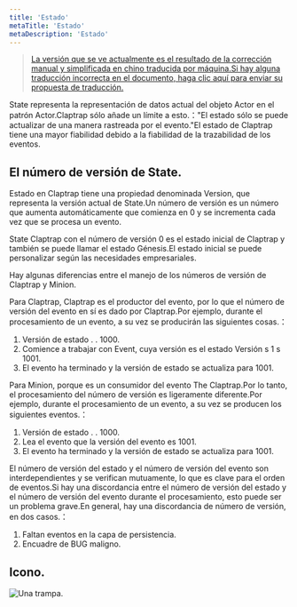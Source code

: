 ```yaml
---
title: 'Estado'
metaTitle: 'Estado'
metaDescription: 'Estado'
---
```


> [La versión que se ve actualmente es el resultado de la corrección manual y simplificada en chino traducida por máquina.Si hay alguna traducción incorrecta en el documento, haga clic aquí para enviar su propuesta de traducción.](https://crwd.in/newbeclaptrap)

State representa la representación de datos actual del objeto Actor en el patrón Actor.Claptrap sólo añade un límite a esto.："El estado sólo se puede actualizar de una manera rastreada por el evento."El estado de Claptrap tiene una mayor fiabilidad debido a la fiabilidad de la trazabilidad de los eventos.

## El número de versión de State.

Estado en Claptrap tiene una propiedad denominada Version, que representa la versión actual de State.Un número de versión es un número que aumenta automáticamente que comienza en 0 y se incrementa cada vez que se procesa un evento.

State Claptrap con el número de versión 0 es el estado inicial de Claptrap y también se puede llamar el estado Génesis.El estado inicial se puede personalizar según las necesidades empresariales.

Hay algunas diferencias entre el manejo de los números de versión de Claptrap y Minion.

Para Claptrap, Claptrap es el productor del evento, por lo que el número de versión del evento en sí es dado por Claptrap.Por ejemplo, durante el procesamiento de un evento, a su vez se producirán las siguientes cosas.：

1. Versión de estado . . 1000.
2. Comience a trabajar con Event, cuya versión es el estado Versión s 1 s 1001.
3. El evento ha terminado y la versión de estado se actualiza para 1001.

Para Minion, porque es un consumidor del evento The Claptrap.Por lo tanto, el procesamiento del número de versión es ligeramente diferente.Por ejemplo, durante el procesamiento de un evento, a su vez se producen los siguientes eventos.：

1. Versión de estado . . 1000.
2. Lea el evento que la versión del evento es 1001.
3. El evento ha terminado y la versión de estado se actualiza para 1001.

El número de versión del estado y el número de versión del evento son interdependientes y se verifican mutuamente, lo que es clave para el orden de eventos.Si hay una discordancia entre el número de versión del estado y el número de versión del evento durante el procesamiento, esto puede ser un problema grave.En general, hay una discordancia de número de versión, en dos casos.：

1. Faltan eventos en la capa de persistencia.
2. Encuadre de BUG maligno.

## Icono.

![Una trampa.](/images/claptrap_icons/state.svg)
